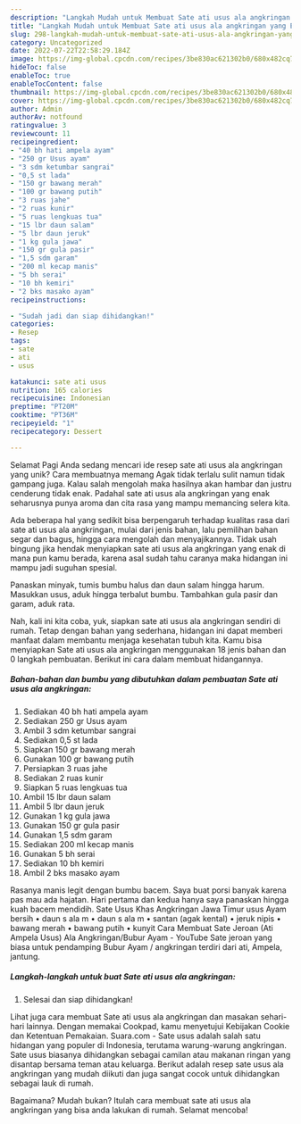 ```yaml
---
description: "Langkah Mudah untuk Membuat Sate ati usus ala angkringan yang Enak, Lezat"
title: "Langkah Mudah untuk Membuat Sate ati usus ala angkringan yang Enak, Lezat"
slug: 298-langkah-mudah-untuk-membuat-sate-ati-usus-ala-angkringan-yang-enak-lezat
category: Uncategorized
date: 2022-07-22T22:58:29.184Z
image: https://img-global.cpcdn.com/recipes/3be830ac621302b0/680x482cq70/sate-ati-usus-ala-angkringan-foto-resep-utama.jpg
hideToc: false
enableToc: true
enableTocContent: false
thumbnail: https://img-global.cpcdn.com/recipes/3be830ac621302b0/680x482cq70/sate-ati-usus-ala-angkringan-foto-resep-utama.jpg
cover: https://img-global.cpcdn.com/recipes/3be830ac621302b0/680x482cq70/sate-ati-usus-ala-angkringan-foto-resep-utama.jpg
author: Admin
authorAv: notfound
ratingvalue: 3
reviewcount: 11
recipeingredient:
- "40 bh hati ampela ayam"
- "250 gr Usus ayam"
- "3 sdm ketumbar sangrai"
- "0,5 st lada"
- "150 gr bawang merah"
- "100 gr bawang putih"
- "3 ruas jahe"
- "2 ruas kunir"
- "5 ruas lengkuas tua"
- "15 lbr daun salam"
- "5 lbr daun jeruk"
- "1 kg gula jawa"
- "150 gr gula pasir"
- "1,5 sdm garam"
- "200 ml kecap manis"
- "5 bh serai"
- "10 bh kemiri"
- "2 bks masako ayam"
recipeinstructions:

- "Sudah jadi dan siap dihidangkan!"
categories:
- Resep
tags:
- sate
- ati
- usus

katakunci: sate ati usus 
nutrition: 165 calories
recipecuisine: Indonesian
preptime: "PT20M"
cooktime: "PT36M"
recipeyield: "1"
recipecategory: Dessert

---
```



Selamat Pagi Anda sedang mencari ide resep sate ati usus ala angkringan yang unik? Cara membuatnya memang Agak tidak terlalu sulit namun tidak gampang juga. Kalau salah mengolah maka hasilnya akan hambar dan justru cenderung tidak enak. Padahal sate ati usus ala angkringan yang enak seharusnya punya aroma dan cita rasa yang mampu memancing selera kita.


Ada beberapa hal yang sedikit bisa berpengaruh terhadap kualitas rasa dari sate ati usus ala angkringan, mulai dari jenis bahan, lalu pemilihan bahan segar dan bagus, hingga cara mengolah dan menyajikannya. Tidak usah bingung jika hendak menyiapkan sate ati usus ala angkringan yang enak di mana pun kamu berada, karena asal sudah tahu caranya maka hidangan ini mampu jadi suguhan spesial.

Panaskan minyak, tumis bumbu halus dan daun salam hingga harum. Masukkan usus, aduk hingga terbalut bumbu. Tambahkan gula pasir dan garam, aduk rata.


Nah, kali ini kita coba, yuk, siapkan sate ati usus ala angkringan sendiri di rumah. Tetap dengan bahan yang sederhana, hidangan ini dapat memberi manfaat dalam membantu menjaga kesehatan tubuh kita. Kamu bisa menyiapkan Sate ati usus ala angkringan menggunakan 18 jenis bahan dan 0 langkah pembuatan. Berikut ini cara dalam membuat hidangannya.

<!--inarticleads1-->

##### Bahan-bahan dan bumbu yang dibutuhkan dalam pembuatan Sate ati usus ala angkringan:

1. Sediakan 40 bh hati ampela ayam
1. Sediakan 250 gr Usus ayam
1. Ambil 3 sdm ketumbar sangrai
1. Sediakan 0,5 st lada
1. Siapkan 150 gr bawang merah
1. Gunakan 100 gr bawang putih
1. Persiapkan 3 ruas jahe
1. Sediakan 2 ruas kunir
1. Siapkan 5 ruas lengkuas tua
1. Ambil 15 lbr daun salam
1. Ambil 5 lbr daun jeruk
1. Gunakan 1 kg gula jawa
1. Gunakan 150 gr gula pasir
1. Gunakan 1,5 sdm garam
1. Sediakan 200 ml kecap manis
1. Gunakan 5 bh serai
1. Sediakan 10 bh kemiri
1. Ambil 2 bks masako ayam


Rasanya manis legit dengan bumbu bacem. Saya buat porsi banyak karena pas mau ada hajatan. Hari pertama dan kedua hanya saya panaskan hingga kuah bacem mendidih. Sate Usus Khas Angkringan Jawa Timur usus Ayam bersih • daun s ala m • daun s ala m • santan (agak kental) • jeruk nipis • bawang merah • bawang putih • kunyit Cara Membuat Sate Jeroan (Ati Ampela Usus) Ala Angkringan/Bubur Ayam - YouTube Sate jeroan yang biasa untuk pendamping Bubur Ayam / angkringan terdiri dari ati, Ampela, jantung. 

<!--inarticleads2-->

##### Langkah-langkah untuk buat Sate ati usus ala angkringan:


1. Selesai dan siap dihidangkan!

Lihat juga cara membuat Sate ati usus ala angkringan dan masakan sehari-hari lainnya. Dengan memakai Cookpad, kamu menyetujui Kebijakan Cookie dan Ketentuan Pemakaian. Suara.com - Sate usus adalah salah satu hidangan yang populer di Indonesia, terutama warung-warung angkringan. Sate usus biasanya dihidangkan sebagai camilan atau makanan ringan yang disantap bersama teman atau keluarga. Berikut adalah resep sate usus ala angkringan yang mudah diikuti dan juga sangat cocok untuk dihidangkan sebagai lauk di rumah. 

Bagaimana? Mudah bukan? Itulah cara membuat sate ati usus ala angkringan yang bisa anda lakukan di rumah. Selamat mencoba!
